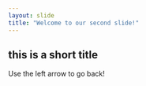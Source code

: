 ```yaml
---
layout: slide
title: "Welcome to our second slide!"
---
```

## this is a short title
Use the left arrow to go back!